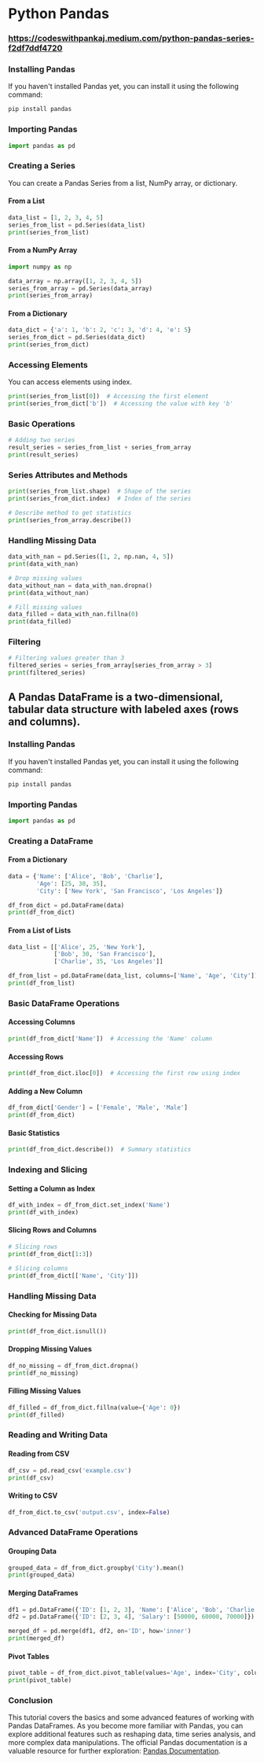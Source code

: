 # Python Pandas 


### https://codeswithpankaj.medium.com/python-pandas-series-f2df7ddf4720

### Installing Pandas
If you haven't installed Pandas yet, you can install it using the following command:

```bash
pip install pandas
```

### Importing Pandas
```python
import pandas as pd
```

### Creating a Series
You can create a Pandas Series from a list, NumPy array, or dictionary.

#### From a List
```python
data_list = [1, 2, 3, 4, 5]
series_from_list = pd.Series(data_list)
print(series_from_list)
```

#### From a NumPy Array
```python
import numpy as np

data_array = np.array([1, 2, 3, 4, 5])
series_from_array = pd.Series(data_array)
print(series_from_array)
```

#### From a Dictionary
```python
data_dict = {'a': 1, 'b': 2, 'c': 3, 'd': 4, 'e': 5}
series_from_dict = pd.Series(data_dict)
print(series_from_dict)
```

### Accessing Elements
You can access elements using index.

```python
print(series_from_list[0])  # Accessing the first element
print(series_from_dict['b'])  # Accessing the value with key 'b'
```

### Basic Operations
```python
# Adding two series
result_series = series_from_list + series_from_array
print(result_series)
```

### Series Attributes and Methods
```python
print(series_from_list.shape)  # Shape of the series
print(series_from_dict.index)  # Index of the series

# Describe method to get statistics
print(series_from_array.describe())
```

### Handling Missing Data
```python
data_with_nan = pd.Series([1, 2, np.nan, 4, 5])
print(data_with_nan)

# Drop missing values
data_without_nan = data_with_nan.dropna()
print(data_without_nan)

# Fill missing values
data_filled = data_with_nan.fillna(0)
print(data_filled)
```

### Filtering
```python
# Filtering values greater than 3
filtered_series = series_from_array[series_from_array > 3]
print(filtered_series)
```

## A Pandas DataFrame is a two-dimensional, tabular data structure with labeled axes (rows and columns).

### Installing Pandas
If you haven't installed Pandas yet, you can install it using the following command:

```bash
pip install pandas
```

### Importing Pandas
```python
import pandas as pd
```

### Creating a DataFrame

#### From a Dictionary
```python
data = {'Name': ['Alice', 'Bob', 'Charlie'],
        'Age': [25, 30, 35],
        'City': ['New York', 'San Francisco', 'Los Angeles']}

df_from_dict = pd.DataFrame(data)
print(df_from_dict)
```

#### From a List of Lists
```python
data_list = [['Alice', 25, 'New York'],
             ['Bob', 30, 'San Francisco'],
             ['Charlie', 35, 'Los Angeles']]

df_from_list = pd.DataFrame(data_list, columns=['Name', 'Age', 'City'])
print(df_from_list)
```

### Basic DataFrame Operations

#### Accessing Columns
```python
print(df_from_dict['Name'])  # Accessing the 'Name' column
```

#### Accessing Rows
```python
print(df_from_dict.iloc[0])  # Accessing the first row using index
```

#### Adding a New Column
```python
df_from_dict['Gender'] = ['Female', 'Male', 'Male']
print(df_from_dict)
```

#### Basic Statistics
```python
print(df_from_dict.describe())  # Summary statistics
```

### Indexing and Slicing

#### Setting a Column as Index
```python
df_with_index = df_from_dict.set_index('Name')
print(df_with_index)
```

#### Slicing Rows and Columns
```python
# Slicing rows
print(df_from_dict[1:3])

# Slicing columns
print(df_from_dict[['Name', 'City']])
```

### Handling Missing Data

#### Checking for Missing Data
```python
print(df_from_dict.isnull())
```

#### Dropping Missing Values
```python
df_no_missing = df_from_dict.dropna()
print(df_no_missing)
```

#### Filling Missing Values
```python
df_filled = df_from_dict.fillna(value={'Age': 0})
print(df_filled)
```

### Reading and Writing Data

#### Reading from CSV
```python
df_csv = pd.read_csv('example.csv')
print(df_csv)
```

#### Writing to CSV
```python
df_from_dict.to_csv('output.csv', index=False)
```

### Advanced DataFrame Operations

#### Grouping Data
```python
grouped_data = df_from_dict.groupby('City').mean()
print(grouped_data)
```

#### Merging DataFrames
```python
df1 = pd.DataFrame({'ID': [1, 2, 3], 'Name': ['Alice', 'Bob', 'Charlie']})
df2 = pd.DataFrame({'ID': [2, 3, 4], 'Salary': [50000, 60000, 70000]})

merged_df = pd.merge(df1, df2, on='ID', how='inner')
print(merged_df)
```

#### Pivot Tables
```python
pivot_table = df_from_dict.pivot_table(values='Age', index='City', columns='Gender', aggfunc='mean')
print(pivot_table)
```

### Conclusion
This tutorial covers the basics and some advanced features of working with Pandas DataFrames. As you become more familiar with Pandas, you can explore additional features such as reshaping data, time series analysis, and more complex data manipulations. The official Pandas documentation is a valuable resource for further exploration: [Pandas Documentation](https://pandas.pydata.org/pandas-docs/stable/index.html).
